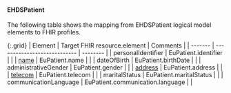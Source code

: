 <!--
  Generated file. Do not edit.
-->

#### EHDSPatient

The following table shows the mapping from EHDSPatient logical model elements to FHIR profiles.

{:.grid}
| Element | Target FHIR resource.element | Comments |
| ------- | ---------------------------- | -------- |
| personalIdentifier | EuPatient.identifier |  |
| [name](#ehdshumanname) | EuPatient.name |  |
| dateOfBirth | EuPatient.birthDate |  |
| administrativeGender | EuPatient.gender |  |
| [address](#ehdsaddress) | EuPatient.address |  |
| [telecom](#ehdstelecom) | EuPatient.telecom |  |
| maritalStatus | EuPatient.maritalStatus |  |
| communicationLanguage | EuPatient.communication.language |  |

